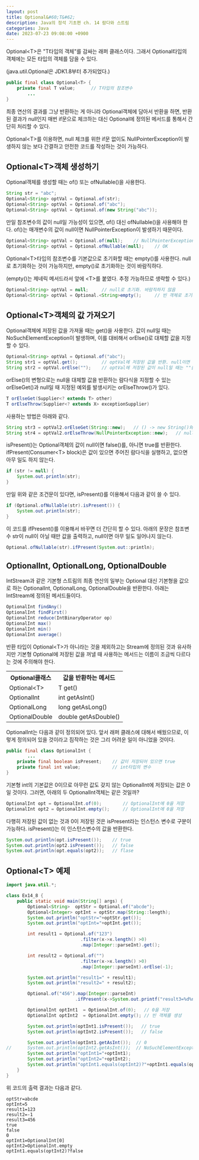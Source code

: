 ```yaml
---
layout: post
title: Optional&#60;T&#62;
description: Java의 정석 기초편 ch. 14 람다와 스트림
categories: Java
date: 2023-07-23 09:08:00 +0900
---
```

Optional&#60;T&#62;은 "T타입의 객체"를 감싸는 래퍼 클래스이다. 그래서 Optional타입의 객체에는 모든 타입의 객체를 담을 수 있다.

(java.util.Optional은 JDK1.8부터 추가되었다.)

```java
public final class Optional<T> {
    private final T value;      // T타입의 참조변수
        ...
}
```

최종 연산의 결과를 그냥 반환하는 게 아니라 Optional객체에 담아서 반환을 하면, 반환된 결과가 null인지 매번 if문으로 체크하는 대신 Optional에 정의된 메서드를 통해서 간단히 처리할 수 있다.

Optional&#60;T&#62;를 이용하면, null 체크를 위한 if문 없이도 NullPointerException이 발생하지 않는 보다 간결하고 안전한 코드를 작성하는 것이 가능하다.


## Optional&#60;T&#62;객체 생성하기

Optional객체를 생성할 때는 of() 또는 ofNullable()을 사용한다.

```java
String str = "abc";
Optional<String> optVal = Optional.of(str);
Optional<String> optVal = Optional.of("abc");
Optional<String> optVal = Optional.of(new String("abc"));
```

만일 참조변수의 값이 null일 가능성이 있으면, of() 대신 ofNullable()을 사용해야 한다. of()는 매개변수의 값이 null이면 NullPointerException이 발생하기 때문이다.

```java
Optional<String> optVal = Optional.of(null);    // NullPointerException발생
Optional<String> optVal = Optional.ofNullable(null);    // OK
```

Optional&#60;T&#62;타입의 참조변수를 기본값으로 초기화할 때는 empty()를 사용한다. null로 초기화하는 것이 가능하지만, empty()로 초기화하는 것이 바람직하다.

(empty()는 제네릭 메서드라서 앞에 &#60;T&#62;를 붙였다. 추정 가능하므로 생략할 수 있다.)

```java
Optional<String> optVal = null;     // null로 초기화. 바람직하지 않음
Optional<String> optVal = Optional.<String>empty();     // 빈 객체로 초기화
```

## Optional&#60;T&#62;객체의 값 가져오기

Optional객체에 저장된 값을 가져올 때는 get()을 사용한다. 값이 null일 때는 NoSuchElementException이 발생하며, 이를 대비해서 orElse()로 대체할 값을 지정할 수 있다.

```java
Optional<String> optVal = Optional.of("abc");
String str1 = optVal.get();         // optVal에 저장된 값을 반환. null이면 예외 발생
String str2 = optVal.orElse("");    // optVal에 저장된 값이 null일 때는 ""를 반환
```

orElse()의 변형으로는 null을 대체할 값을 반환하는 람다식을 지정할 수 있는 orElseGet()과 null일 때 지정된 예외를 발생시키는 orElseThrow()가 있다.

```java
T orElseGet(Supplier<? extends T> other)
T orElseThrow(Supplier<? extends X> exceptionSupplier)
```

사용하는 방법은 아래와 같다.

```java
String str3 = optVal2.orElseGet(String::new);   // () -> new String()와 동일
String str4 = optVal2.orElseThrow(NullPointerException::new);   // null이면 예외 발생
```

isPresent()는 Optional객체의 값이 null이면 false()를, 아니면 true를 반환한다. ifPresent(Consumer&#60;T&#62; block)은 값이 있으면 주어진 람다식을 실행하고, 없으면 아무 일도 하지 않는다.

```java
if (str != null) {
    System.out.println(str);
}
```

만일 위와 같은 조건문이 있다면, isPresent()를 이용해서 다음과 같이 쓸 수 있다.

```java
if (Optional.ofNullable(str).isPresent()) {
    System.out.println(str);
}
```

이 코드를 ifPresent()를 이용해서 바꾸면 더 간단히 할 수 있다. 아래의 문장은 참조변수 str이 null이 아닐 때만 값을 출력하고, null이면 아무 일도 일어나지 않는다.

```java
Optional.ofNullable(str).ifPresent(System.out::println);
```


## OptionalInt, OptionalLong, OptionalDouble

IntStream과 같은 기본형 스트림의 최종 연산의 일부는 Optional 대신 기본형을 값으로 하는 OptionalInt, OptionalLong, OptionalDouble을 반환한다. 아래는 IntStream에 정의된 메서드들이다.

```java
OptionalInt findAny()
OptionalInt findFirst()
OptionalInt reduce(IntBinaryOperator op)
OptionalInt max()
OptionalInt min()
OptionalInt average()
```

반환 타입이 Optional&#60;T&#62;가 아니라는 것을 제외하고는 Stream에 정의된 것과 유사하지만 기본형 Optional에 저장된 값을 꺼낼 때 사용하는 메서드는 이름이 조금씩 다르다는 것에 주의해야 한다.

<table>
    <tr>
        <th>Optional클래스</th>
        <th>값을 반환하는 메서드</th>
    </tr>
    <tr>
        <td>Optional&#60;T&#62;</td>
        <td>T get()</td>
    </tr>
    <tr>
        <td>OptionalInt</td>
        <td>int getAsInt()</td>
    </tr>
    <tr>
        <td>OptionalLong</td>
        <td>long getAsLong()</td>
    </tr>
    <tr>
        <td>OptionalDouble</td>
        <td>double getAsDouble()</td>
    </tr>
</table>

OptionalInt는 다음과 같이 정의되어 있다. 앞서 래퍼 클래스에 대해서 배웠으므로, 이렇게 정의되어 있을 것이라고 짐작하는 것은 그리 어려운 일이 아니었을 것이다.

```java
public final class OptionalInt {
        ...
    private final boolean isPresent;    // 값이 저장되어 있으면 true
    private final int value;            // int타입의 변수
}
```

기본형 int의 기본값은 0이므로 아무런 값도 갖지 않는 OptionalInt에 저장되는 값은 0일 것이다. 그러면, 아래의 두 OptionalInt객체는 같은 것일까?

```java
OptionalInt opt = OptionalInt.of(0);        // OptionalInt에 0을 저장
OptionalInt opt2 = OptionalInt.empty();     // OptionalInt에 0을 저장
```

다행히 저장된 값이 없는 것과 0이 저장된 것은 isPresent라는 인스턴스 변수로 구분이 가능하다. isPresent()는 이 인스턴스변수의 값을 반환한다.

```java
System.out.println(opt.isPresent());    // true
System.out.println(opt2.isPresent());   // false
System.out.println(opt.equals(opt2));   // flase
```


## Optional&#60;T&#62; 예제

```java
import java.util.*;

class Ex14_8 {
	public static void main(String[] args) {
		Optional<String>  optStr = Optional.of("abcde");
		Optional<Integer> optInt = optStr.map(String::length);
		System.out.println("optStr="+optStr.get());
		System.out.println("optInt="+optInt.get());

		int result1 = Optional.of("123")
						    .filter(x->x.length() >0)
						    .map(Integer::parseInt).get();

		int result2 = Optional.of("")
						    .filter(x->x.length() >0)
						    .map(Integer::parseInt).orElse(-1);

		System.out.println("result1=" + result1);
		System.out.println("result2=" + result2);

		Optional.of("456").map(Integer::parseInt)
					      .ifPresent(x->System.out.printf("result3=%d%n",x));

		OptionalInt optInt1  = OptionalInt.of(0);   // 0을 저장 
		OptionalInt optInt2  = OptionalInt.empty(); // 빈 객체를 생성 

		System.out.println(optInt1.isPresent());   // true
		System.out.println(optInt2.isPresent());   // false

		System.out.println(optInt1.getAsInt());  // 0
//		System.out.println(optInt2.getAsInt());  // NoSuchElementException
		System.out.println("optInt1="+optInt1);
		System.out.println("optInt2="+optInt2);
	  	System.out.println("optInt1.equals(optInt2)?"+optInt1.equals(optInt2));
	}
}
```

위 코드의 출력 결과는 다음과 같다.

```
optStr=abcde
optInt=5
result1=123
result2=-1
result3=456
true
false
0
optInt1=OptionalInt[0]
optInt2=OptionalInt.empty
optInt1.equals(optInt2)?false
```